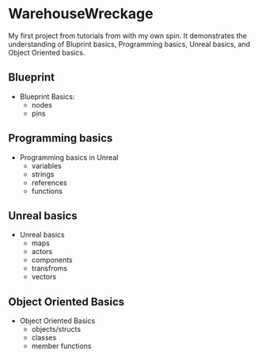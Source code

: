 # WarehouseWreckage
 My first project from tutorials from with my own spin. It demonstrates the understanding of Bluprint basics, Programming basics, Unreal basics, and Object Oriented basics.

## Blueprint
* Blueprint Basics:
  * nodes 
  * pins 

## Programming basics
* Programming basics in Unreal
  * variables
  * strings
  * references
  * functions

## Unreal basics
* Unreal basics
  * maps
  * actors
  * components
  * transfroms
  * vectors

## Object Oriented Basics
* Object Oriented Basics
  * objects/structs
  * classes
  * member functions
